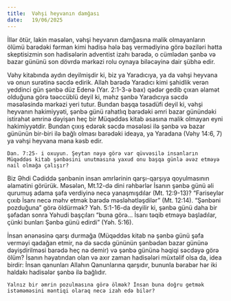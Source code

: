 ```yaml
---
title:  Vəhşi heyvanın damğası
date:   19/06/2025
---
```


İllər ötür, lakin məsələn, vəhşi heyvanın damğasına malik olmayanların ölümü barədəki fərman kimi hadisə hələ baş vermədiyinə görə bəziləri hətta skeptisizmin son hadisələrin adventist izahı barədə, o cümlədən şənbə və bazar gününü son dövrdə mərkəzi rolu oynaya biləcəyinə dair şübhə edir.

Vəhy kitabında aydın deyilmişdir ki, biz ya Yaradıcıya, ya da vəhşi heyvana və onun surətinə səcdə edirik. Allah barədə Yaradıcı kimi şahidlik verən yeddinci gün şənbə düz Edenə (Yar. 2:1-3-ə bax) qədər gedib çıxan əlamət olduğuna görə təəccüblü deyil ki, məhz şənbə Yaradıcıya səcdə məsələsində mərkəzi yeri tutur. Bundan başqa təsadüfi deyil ki, vəhşi heyvanın hakimiyyəti, şənbə günü rahatlıq barədəki əmri bazar günündəki istirahət əmrinə dəyişən heç bir Müqəddəs kitab əsasına malik olmayan eyni hakimiyyətdir. Bundan çıxış edərək səcdə məsələsi ilə şənbə və bazar gününün bir-biri ilə bağlı olması barədəki ideaya, ya Yaradana (Vəhy 14:6, 7) ya vəhşi heyvana məna kəsb edir.

`Dan. 7:25- i oxuyun. Şeytan nəyə görə var qüvvəsilə insanların Müqəddəs kitab şənbəsini unutmasına yaxud onu başqa günlə əvəz etməyə nail olmağa çalışır?`

Biz Əhdi Cədiddə şənbənin insan əmrlərinin qarşı-qarşıya qoyulmasının əlamətini görürük. Məsələn, Mt.12-də dini rəhbərlər İsanın şənbə günü əli qurumuş adama şəfa verdiyinə necə yanaşmışdılar (Mt. 12:9-13)? “Fariseylər çıxıb İsanı necə məhv etmək barədə məsləhətləşdilər” (Mt. 12:14). “Şənbəni pozduğuna” görə öldürmək? Yəh. 5:1-16-da deyilir ki, şənbə günü daha bir şəfadan sonra Yəhudi başçıları “buna görə... İsanı təqib etməyə başladılar, çünki bunları Şənbə günü edirdi” (Yəh. 5:16).

İnsan ənənəsinə qarşı durmağa (Müqəddəs kitab nə şənbə günü şəfa verməyi qadağan etmir, nə də səcdə gününün şənbədən bazar gününə dəyişdirilməsi barədə heç nə demir) və şənbə gününə həqiqi səcdəyə görə ölüm? İsanın həyatından olan və axır zaman hadisələri müxtəlif olsa da, idea birdir: İnsan qanunları Allahın Qanunlarına qarşıdır, bununla bərabər hər iki haldakı hadisələr şənbə ilə bağlıdır.

`Yalnız bir əmrin pozulmasına görə ölmək? İnsan buna doğru getmək istəməməsini məntiqi olaraq necə izah edə bilər?`
